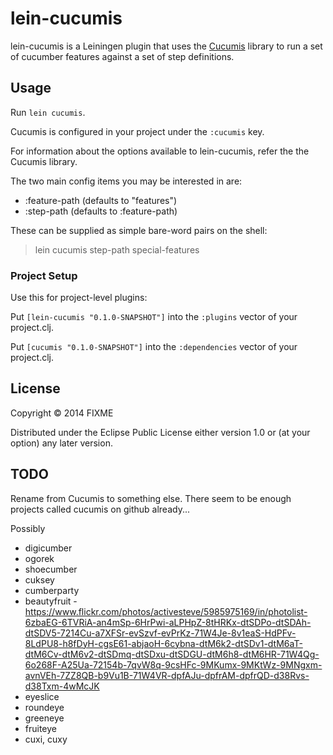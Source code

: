 # lein-cucumis

lein-cucumis is a Leiningen plugin that uses the [Cucumis](Link-Pending)
library to run a set of cucumber features against a set of step definitions.


## Usage

Run `lein cucumis`.

Cucumis is configured in your project under the `:cucumis` key.

For information about the options available to lein-cucumis, refer
the the Cucumis library.

The two main config items you may be interested in are:

* :feature-path (defaults to "features")
* :step-path    (defaults to :feature-path)

These can be supplied as simple bare-word pairs on the shell:

> lein cucumis step-path special-features


### Project Setup

Use this for project-level plugins:

Put `[lein-cucumis "0.1.0-SNAPSHOT"]` into the `:plugins` vector of your project.clj.

Put `[cucumis "0.1.0-SNAPSHOT"]` into the `:dependencies` vector of your project.clj.


## License

Copyright © 2014 FIXME

Distributed under the Eclipse Public License either version 1.0 or (at
your option) any later version.


## TODO

Rename from Cucumis to something else. There seem to be enough projects called cucumis on github already...

Possibly

* digicumber
* ogorek
* shoecumber
* cuksey
* cumberparty
* beautyfruit - <https://www.flickr.com/photos/activesteve/5985975169/in/photolist-6zbaEG-6TVRiA-an4mSp-6HrPwi-aLPHpZ-8tHRKx-dtSDPo-dtSDAh-dtSDV5-7214Cu-a7XFSr-evSzvf-evPrKz-71W4Je-8v1eaS-HdPFv-8LdPU8-h8fDyH-cgsE61-abjaoH-6cybna-dtM6k2-dtSDv1-dtM6aT-dtM6Cv-dtM6v2-dtSDmq-dtSDxu-dtSDGU-dtM6h8-dtM6HR-71W4Qg-6o268F-A25Ua-72154b-7qvW8q-9csHFc-9MKumx-9MKtWz-9MNgxm-avnVEh-7ZZ8QB-b9Vu1B-71W4VR-dpfAJu-dpfrAM-dpfrQD-d38Rvs-d38Txm-4wMcJK>
* eyeslice
* roundeye
* greeneye
* fruiteye
* cuxi, cuxy
